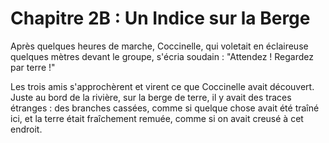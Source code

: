 # Chapitre 2B : Un Indice sur la Berge

Après quelques heures de marche, Coccinelle, qui voletait en éclaireuse quelques mètres devant le groupe, s'écria soudain : "Attendez ! Regardez par terre !"

Les trois amis s'approchèrent et virent ce que Coccinelle avait découvert. Juste au bord de la rivière, sur la berge de terre, il y avait des traces étranges : des branches cassées, comme si quelque chose avait été traîné ici, et la terre était fraîchement remuée, comme si on avait creusé à cet endroit.